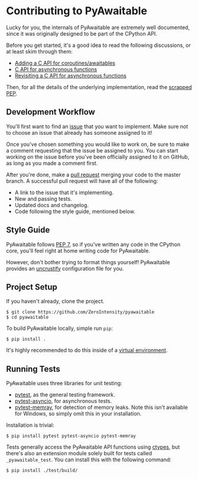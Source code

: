 # Contributing to PyAwaitable

Lucky for you, the internals of PyAwaitable are extremely well documented, since it was originally designed to be part of the CPython API.

Before you get started, it's a good idea to read the following discussions, or at least skim through them:

-   [Adding a C API for coroutines/awaitables](https://discuss.python.org/t/adding-a-c-api-for-coroutines-awaitables/22786)
-   [C API for asynchronous functions](https://discuss.python.org/t/c-api-for-asynchronous-functions/42842)
-   [Revisiting a C API for asynchronous functions](https://discuss.python.org/t/revisiting-a-c-api-for-asynchronous-functions/50792)

Then, for all the details of the underlying implementation, read the [scrapped PEP](https://gist.github.com/ZeroIntensity/8d32e94b243529c7e1c27349e972d926).

## Development Workflow

You'll first want to find an [issue](https://github.com/ZeroIntensity/pyawaitable/issues) that you want to implement. Make sure not to choose an issue that already has someone assigned to it!

Once you've chosen something you would like to work on, be sure to make a comment requesting that the issue be assigned to you. You can start working on the issue before you've been officially assigned to it on GitHub, as long as you made a comment first.

After you're done, make a [pull request](https://github.com/ZeroIntensity/pyawaitable/pulls) merging your code to the master branch. A successful pull request will have all of the following:

-   A link to the issue that it's implementing.
-   New and passing tests.
-   Updated docs and changelog.
-   Code following the style guide, mentioned below.

## Style Guide

PyAwaitable follows [PEP 7](https://peps.python.org/pep-0007/), so if you've written any code in the CPython core, you'll feel right at home writing code for PyAwaitable.

However, don't bother trying to format things yourself! PyAwaitable provides an [uncrustify](https://github.com/uncrustify/uncrustify) configuration file for you.

## Project Setup

If you haven't already, clone the project.

```
$ git clone https://github.com/ZeroIntensity/pyawaitable
$ cd pyawaitable
```

To build PyAwaitable locally, simple run `pip`:

```
$ pip install .
```

It's highly recommended to do this inside of a [virtual environment](https://docs.python.org/3/library/venv.html).

## Running Tests

PyAwaitable uses three libraries for unit testing:

-   [pytest](https://docs.pytest.org/en/8.2.x/), as the general testing framework.
-   [pytest-asyncio](https://pytest-asyncio.readthedocs.io/en/latest/), for asynchronous tests.
-   [pytest-memray](https://pytest-memray.readthedocs.io/en/latest/), for detection of memory leaks. Note this isn't available for Windows, so simply omit this in your installation.

Installation is trivial:

```
$ pip install pytest pytest-asyncio pytest-memray
```

Tests generally access the PyAwaitable API functions using [ctypes](https://docs.python.org/3/library/ctypes.html), but there's also an extension module solely built for tests called `_pyawaitable_test`. You can install this with the following command:

```
$ pip install ./test/build/
```
